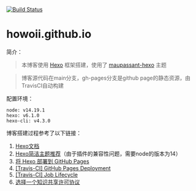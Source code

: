 [![Build Status](https://travis-ci.org/howoii/howoii.github.io.svg?branch=main)](https://travis-ci.org/howoii/howoii.github.io)

# howoii.github.io

简介：
> 本博客使用 [Hexo](https://hexo.io/zh-cn/) 框架搭建，使用了 [maupassant-hexo](https://github.com/tufu9441/maupassant-hexo) 主题

> 博客源代码在main分支，gh-pages分支是github page的静态资源，由TravisCI自动构建

配置环境：
```shell
node: v14.19.1
hexo: v6.1.0
hexo-cli: v4.3.0
```

博客搭建过程参考了以下链接：
1. [Hexo文档](https://hexo.io/zh-cn/docs/)
2. [Hexo简洁主题推荐](https://www.haomwei.com/technology/maupassant-hexo.html)（由于插件的兼容性问题，需要node的版本为14）
3. [将 Hexo 部署到 GitHub Pages](https://hexo.io/zh-cn/docs/github-pages)
4. [[Travis-CI] GitHub Pages Deployment](https://docs.travis-ci.com/user/deployment/pages/)
5. [[Travis-CI] Job Lifecycle](https://docs.travis-ci.com/user/job-lifecycle/)
6. [选择一个知识共享许可协议](https://creativecommons.org/licenses/?lang=zh)